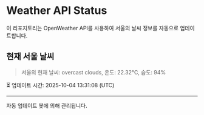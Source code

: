 
# Weather API Status

이 리포지토리는 OpenWeather API를 사용하여 서울의 날씨 정보를 자동으로 업데이트합니다.

## 현재 서울 날씨
> 서울의 현재 날씨: overcast clouds, 온도: 22.32°C, 습도: 94%

⏳ 업데이트 시간: 2025-10-04 13:31:08 (UTC)

---
자동 업데이트 봇에 의해 관리됩니다.
